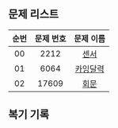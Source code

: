 ## 문제 리스트

|          순번          |       문제 번호         |        문제 이름         |
| :-----: | :-----: | :-----: | 
| 00 | 2212 | <a href="https://www.acmicpc.net/problem/2212">센서</a> |
| 01 | 6064 | <a href="https://www.acmicpc.net/problem/6064">카잉달력</a> |
| 02 | 17609 | <a href="https://www.acmicpc.net/problem/17609">회문</a> |

## 복기 기록